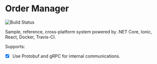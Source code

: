# Order Manager

![Build Status](https://travis-ci.com/profjordanov/realworld-microservices.svg?branch=master)

Sample, reference, cross-platform system powered by .NET Core, Ionic, React, Docker, Travis-CI.

Supports:
-[x] Use Protobuf and gRPC for internal communications.

